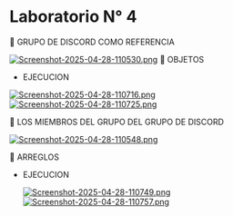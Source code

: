 # Laboratorio N° 4
📌 GRUPO DE DISCORD COMO REFERENCIA

[![Screenshot-2025-04-28-110530.png](https://i.postimg.cc/Gt61MTRS/Screenshot-2025-04-28-110530.png)](https://postimg.cc/9wPS0MrG)
📌 OBJETOS
- EJECUCION
  
[![Screenshot-2025-04-28-110716.png](https://i.postimg.cc/6qZ9xfMN/Screenshot-2025-04-28-110716.png)](https://postimg.cc/jnsVzPV8)
[![Screenshot-2025-04-28-110725.png](https://i.postimg.cc/KzwZWHrN/Screenshot-2025-04-28-110725.png)](https://postimg.cc/phQbhkSh)

📌 LOS MIEMBROS DEL GRUPO DEL GRUPO DE DISCORD

[![Screenshot-2025-04-28-110548.png](https://i.postimg.cc/CxQ6bpFm/Screenshot-2025-04-28-110548.png)](https://postimg.cc/TKn9XS5D)

📌 ARREGLOS
- EJECUCION

  [![Screenshot-2025-04-28-110749.png](https://i.postimg.cc/59zYVBY0/Screenshot-2025-04-28-110749.png)](https://postimg.cc/Hjps07tD)
  [![Screenshot-2025-04-28-110757.png](https://i.postimg.cc/Z5bCpXfB/Screenshot-2025-04-28-110757.png)](https://postimg.cc/TpsdXNvf)



